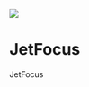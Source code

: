 ![](https://github.com/alimjanqadir/jetfocus/actions/workflows/android.yml/badge.svg)

# JetFocus
JetFocus
